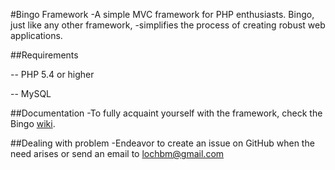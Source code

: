 #Bingo Framework
 -A simple MVC framework for PHP enthusiasts. Bingo, just like any other framework,
 -simplifies the process of creating robust web applications.
 
 ##Requirements
 
 -- PHP 5.4 or higher
 
 -- MySQL 

 ##Documentation
 -To fully acquaint yourself with the framework, check the Bingo [wiki](https://github.com/ace411/Bingo-Framework/wiki).
 
 ##Dealing with problem
 -Endeavor to create an issue on GitHub when the need arises or send an email to lochbm@gmail.com
 
